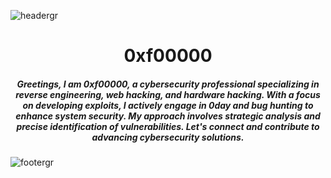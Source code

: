 
![headergr](https://github.com/0xf00000/0xf00000/assets/155990925/c14cd964-6d60-498f-bd77-d92bd2379429)

<h1 align="center">0xf00000</h1>

<h5 align="center">

Greetings, I am <b>0xf00000</b>, a cybersecurity professional specializing in reverse engineering, web hacking, and hardware hacking. With a focus on developing exploits, I actively engage in 0day and bug hunting to enhance system security. My approach involves strategic analysis and precise identification of vulnerabilities. Let's connect and contribute to advancing cybersecurity solutions.

</h5>



![footergr](https://github.com/0xf00000/0xf00000/assets/155990925/d8216ea9-214c-4f6c-8a2d-947ba9def0d5)
